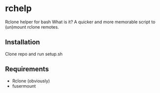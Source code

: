 # rchelp
Rclone helper for bash
What is it? A quicker and more memorable script to (un)mount rclone remotes.

## Installation
Clone repo and run setup.sh

## Requirements
 - Rclone (obviously)
 - fusermount
